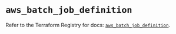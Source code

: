 # `aws_batch_job_definition`

Refer to the Terraform Registry for docs: [`aws_batch_job_definition`](https://registry.terraform.io/providers/hashicorp/aws/6.11.0/docs/resources/batch_job_definition).
